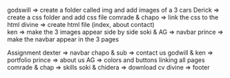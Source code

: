 godswill => create a folder called img and add images of a 3 cars
Derick => create a css folder and add css file
comrade & chapo  => link the css to the html
divine => create html file (index, about contact)\
ken => make the 3 images appear side by side
soki & AG  => navbar
prince => make the navbar appear in the 3 pages

Assignment 
dexter => navbar
chapo & sub => contact us
godwill & ken => portfolio
prince  => about us
AG =>  colors and buttons linking all pages
comrade & chap => skills
soki & chidera => download cv
divine =>  footer
